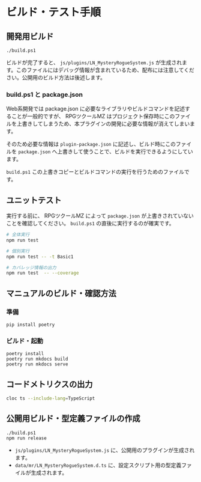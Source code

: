 ビルド・テスト手順
==========

開発用ビルド
----------

```
./build.ps1
```

ビルドが完了すると、 `js/plugins/LN_MysteryRogueSystem.js` が生成されます。このファイルにはデバッグ情報が含まれているため、配布には注意してください。公開用のビルド方法は後述します。

### build.ps1 と package.json

Web系開発では package.json に必要なライブラリやビルドコマンドを記述することが一般的ですが、
RPGツクールMZ はプロジェクト保存時にこのファイルを上書きしてしまうため、本プラグインの開発に必要な情報が消えてしまいます。

そのため必要な情報は `plugin-package.json` に記述し、ビルド時にこのファイルを `package.json` へ上書きして使うことで、ビルドを実行できるようにしています。

`build.ps1` この上書きコピーとビルドコマンドの実行を行うためのファイルです。

ユニットテスト
----------

実行する前に、 RPGツクールMZ によって `package.json` が上書きされていないことを確認してください。
`build.ps1` の直後に実行するのが確実です。

```sh
# 全体実行
npm run test

# 個別実行
npm run test -- -t Basic1

# カバレッジ情報の出力
npm run test  -- --coverage
```

マニュアルのビルド・確認方法
----------

### 準備

```
pip install poetry
```

### ビルド・起動

```
poetry install
poetry run mkdocs build
poetry run mkdocs serve
```



コードメトリクスの出力
----------

```sh
cloc ts --include-lang=TypeScript
```

公開用ビルド・型定義ファイルの作成
----------

```
./build.ps1
npm run release
```

- `js/plugins/LN_MysteryRogueSystem.js` に、公開用のプラグインが生成されます。
- `data/mr/LN_MysteryRogueSystem.d.ts` に、設定スクリプト用の型定義ファイルが生成されます。

